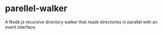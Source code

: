 parellel-walker
===============

A Node.js recursive directory walker that reads directories in parallel with an event interface.
